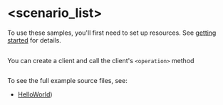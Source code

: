 # <scenario_list>

To use these samples, you'll first need to set up resources. See [getting started](https://github.com/Azure/azure-sdk-for-net/blob/main/sdk/sdkreleaseplannertest/Azure.Template.SDKReleasePlannerTest/README.md#getting-started) for details.

## <scenario>

You can create a client and call the client's `<operation>` method

```C# Snippet:Azure_Template_SDKReleasePlannerTest_Scenario
```

To see the full example source files, see:
* [HelloWorld](https://github.com/Azure/azure-sdk-for-net/blob/main/sdk/sdkreleaseplannertest/Azure.Template.SDKReleasePlannerTest/tests/Samples/Sample1_HelloWorld.cs))

<!-- please refer to <https://github.com/Azure/azure-sdk-for-net/main/sdk/template/Azure.Template/samples/Sample1_HelloWorld.md> to write sample readme file. -->
